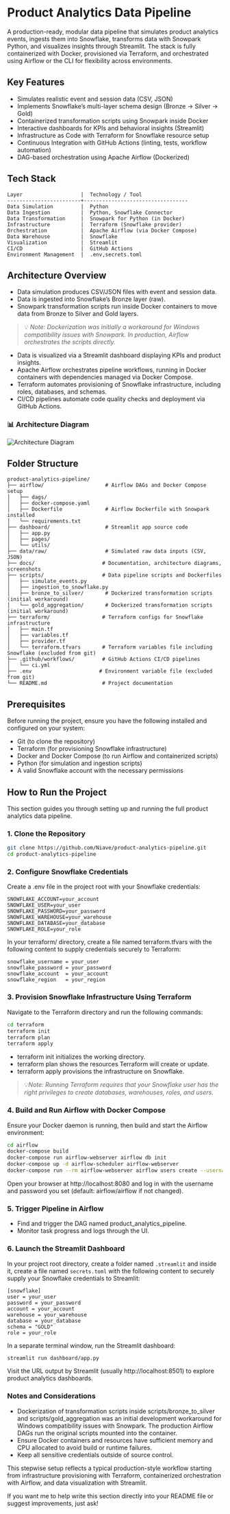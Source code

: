# Product Analytics Data Pipeline

A production-ready, modular data pipeline that simulates product analytics events, ingests them into Snowflake, transforms data with Snowpark Python, and visualizes insights through Streamlit. The stack is fully containerized with Docker, provisioned via Terraform, and orchestrated using Airflow or the CLI for flexibility across environments.

## Key Features

- Simulates realistic event and session data (CSV, JSON)
- Implements Snowflake’s multi-layer schema design (Bronze → Silver → Gold)
- Containerized transformation scripts using Snowpark inside Docker
- Interactive dashboards for KPIs and behavioral insights (Streamlit)
- Infrastructure as Code with Terraform for Snowflake resource setup
- Continuous Integration with GitHub Actions (linting, tests, workflow automation)
- DAG-based orchestration using Apache Airflow (Dockerized)


## Tech Stack

    Layer                   |  Technology / Tool               
    ------------------------+----------------------------------
    Data Simulation         |  Python                          
    Data Ingestion          |  Python, Snowflake Connector     
    Data Transformation     |  Snowpark for Python (in Docker) 
    Infrastructure          |  Terraform (Snowflake provider)  
    Orchestration           |  Apache Airflow (via Docker Compose)
    Data Warehouse          |  Snowflake                       
    Visualization           |  Streamlit                       
    CI/CD                   |  GitHub Actions                  
    Environment Management  |  .env,secrets.toml               


## Architecture Overview

- Data simulation produces CSV/JSON files with event and session data.
- Data is ingested into Snowflake’s Bronze layer (raw).
- Snowpark transformation scripts run inside Docker containers to move data from Bronze to Silver and Gold layers. 
> 💡 *Note: Dockerization was initially a workaround for Windows compatibility 
issues with Snowpark. In production, Airflow orchestrates the scripts directly.*
- Data is visualized via a Streamlit dashboard displaying KPIs and product insights.
- Apache Airflow orchestrates pipeline workflows, running in Docker containers with dependencies managed via Docker Compose.
- Terraform automates provisioning of Snowflake infrastructure, including roles, databases, and schemas.
- CI/CD pipelines automate code quality checks and deployment via GitHub Actions.

### 📊 Architecture Diagram

![Architecture Diagram](docs/Architecture-diagram.png)

## Folder Structure

    product-analytics-pipeline/
    ├── airflow/                    # Airflow DAGs and Docker Compose setup
    │   ├── dags/
    │   ├── docker-compose.yaml
    │   ├── Dockerfile              # Airflow Dockerfile with Snowpark installed
    │   └── requirements.txt
    ├── dashboard/                  # Streamlit app source code
    │   ├── app.py
    │   ├── pages/
    │   └── utils/
    ├── data/raw/                   # Simulated raw data inputs (CSV, JSON)
    ├── docs/                      # Documentation, architecture diagrams, screenshots
    ├── scripts/                   # Data pipeline scripts and Dockerfiles
    │   ├── simulate_events.py
    │   ├── ingestion_to_snowflake.py
    │   ├── bronze_to_silver/       # Dockerized transformation scripts (initial workaround)
    │   └── gold_aggregation/       # Dockerized transformation scripts (initial workaround)
    ├── terraform/                 # Terraform configs for Snowflake infrastructure
    │   ├── main.tf
    │   ├── variables.tf
    │   ├── provider.tf
    │   └── terraform.tfvars       # Terraform variables file including Snowflake (excluded from git)
    ├── .github/workflows/         # GitHub Actions CI/CD pipelines
    │   └── ci.yml
    ├── .env                      # Environment variable file (excluded from git)
    └── README.md                  # Project documentation


## Prerequisites

Before running the project, ensure you have the following installed and configured on your system:

- Git (to clone the repository)
- Terraform (for provisioning Snowflake infrastructure)
- Docker and Docker Compose (to run Airflow and containerized scripts)
- Python (for simulation and ingestion scripts)
- A valid Snowflake account with the necessary permissions

## How to Run the Project

This section guides you through setting up and running the full product analytics data pipeline.

### 1. Clone the Repository

```bash
git clone https://github.com/Niave/product-analytics-pipeline.git
cd product-analytics-pipeline
```
### 2. Configure Snowflake Credentials

Create a .env file in the project root with your Snowflake credentials:

```text
SNOWFLAKE_ACCOUNT=your_account
SNOWFLAKE_USER=your_user
SNOWFLAKE_PASSWORD=your_password
SNOWFLAKE_WAREHOUSE=your_warehouse
SNOWFLAKE_DATABASE=your_database
SNOWFLAKE_ROLE=your_role
```

In your terraform/ directory, create a file named terraform.tfvars with the following content to supply credentials securely to Terraform:

```text
snowflake_username = your_user
snowflake_password = your_password
snowflake_account  = your_account
snowflake_region   = your_region
```

### 3. Provision Snowflake Infrastructure Using Terraform

Navigate to the Terraform directory and run the following commands:
```bash
cd terraform
terraform init
terraform plan
terraform apply
```

- terraform init initializes the working directory.
- terraform plan shows the resources Terraform will create or update.
- terraform apply provisions the infrastructure on Snowflake.

> 💡*Note: Running Terraform requires that your Snowflake user has the right privileges to create databases, warehouses, roles, and users.*

### 4. Build and Run Airflow with Docker Compose

Ensure your Docker daemon is running, then build and start the Airflow environment:

```bash
cd airflow
docker-compose build
docker-compose run airflow-webserver airflow db init
docker-compose up -d airflow-scheduler airflow-webserver
docker-compose run --rm airflow-webserver airflow users create --username admin --firstname Admin --lastname User --role Admin --email admin@example.com --password your_password
```
Open your browser at http://localhost:8080 and log in with the username and password you set (default: airflow/airflow if not changed).

### 5. Trigger Pipeline in Airflow

- Find and trigger the DAG named product_analytics_pipeline.
- Monitor task progress and logs through the UI.

### 6. Launch the Streamlit Dashboard

In your project root directory, create a folder named `.streamlit` and inside it, create a file named `secrets.toml` with the following content to securely supply your Snowflake credentials to Streamlit:

```text
[snowflake]
user = your_user
password = your_password
account = your_account
warehouse = your_warehouse
database = your_database
schema = "GOLD"
role = your_role
```
In a separate terminal window, run the Streamlit dashboard:

```bash
streamlit run dashboard/app.py
```
Visit the URL output by Streamlit (usually http://localhost:8501) to explore product analytics dashboards.

### Notes and Considerations

- Dockerization of transformation scripts inside scripts/bronze_to_silver and scripts/gold_aggregation was an initial development workaround for Windows compatibility issues with Snowpark. The production Airflow DAGs run the original scripts mounted into the container.
- Ensure Docker containers and resources have sufficient memory and CPU allocated to avoid build or runtime failures.
- Keep all sensitive credentials outside of source control.

This stepwise setup reflects a typical production-style workflow starting from infrastructure provisioning with Terraform, containerized orchestration with Airflow, and data visualization with Streamlit.

If you want me to help write this section directly into your README file or suggest improvements, just ask!